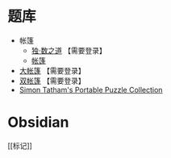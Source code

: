 # 题库
- 帐篷
  - [独·数之道](http://www.sudokufans.org.cn/lx/zpa.index.php?w=10) 【需要登录】
  - [帐篷](https://cn.puzzle-tents.com/)
- [大帐篷](http://www.sudokufans.org.cn/lx/zpb.index.php?w=10) 【需要登录】
- [双帐篷](http://www.sudokufans.org.cn/lx/zpc.index.php?w=10) 【需要登录】
- [Simon Tatham's Portable Puzzle Collection](https://www.chiark.greenend.org.uk/~sgtatham/puzzles/js/tents.html)

# Obsidian

[[标记]]